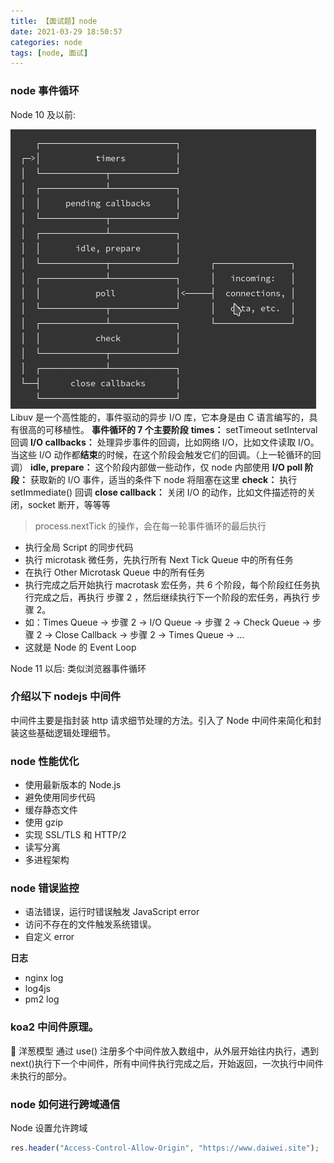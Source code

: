 ```yaml
---
title: 【面试题】node
date: 2021-03-29 18:50:57
categories: node
tags: [node, 面试]
---
```


### node 事件循环

Node 10 及以前:

![Node 事件循环](./【面试题】node/libuv.png)
Libuv 是一个高性能的，事件驱动的异步 I/O 库，它本身是由 C 语言编写的，具有很高的可移植性。
**事件循环的 7 个主要阶段**
**times：** setTimeout setInterval 回调
**I/O callbacks：** 处理异步事件的回调，比如网络 I/O，比如文件读取 I/O。当这些 I/O 动作都**结束**的时候，在这个阶段会触发它们的回调。（上一轮循环的回调）
**idle, prepare：** 这个阶段内部做一些动作，仅 node 内部使用
**I/O poll 阶段：** 获取新的 I/O 事件，适当的条件下 node 将阻塞在这里
**check：** 执行 setImmediate() 回调
**close callback：** 关闭 I/O 的动作，比如文件描述符的关闭，socket 断开，等等等

> process.nextTick 的操作，会在每一轮事件循环的最后执行

- 执行全局 Script 的同步代码
- 执行 microtask 微任务，先执行所有 Next Tick Queue 中的所有任务
- 在执行 Other Microtask Queue 中的所有任务
- 执行完成之后开始执行 macrotask 宏任务，共 6 个阶段，每个阶段红任务执行完成之后，再执行 步骤 2 ，然后继续执行下一个阶段的宏任务，再执行 步骤 2。
- 如：Times Queue -> 步骤 2 -> I/O Queue -> 步骤 2 -> Check Queue -> 步骤 2 -> Close Callback -> 步骤 2 -> Times Queue -> ...
- 这就是 Node 的 Event Loop

Node 11 以后:
类似浏览器事件循环

### 介绍以下 nodejs 中间件

中间件主要是指封装 http 请求细节处理的方法。引入了 Node 中间件来简化和封装这些基础逻辑处理细节。

### node 性能优化

- 使用最新版本的 Node.js
- 避免使用同步代码
- 缓存静态文件
- 使用 gzip
- 实现 SSL/TLS 和 HTTP/2
- 读写分离
- 多进程架构

### node 错误监控

- 语法错误，运行时错误触发 JavaScript error
- 访问不存在的文件触发系统错误。
- 自定义 error

**日志**

- nginx log
- log4js
- pm2 log

### koa2 中间件原理。

🧅 洋葱模型
通过 use() 注册多个中间件放入数组中，从外层开始往内执行，遇到 next()执行下一个中间件，所有中间件执行完成之后，开始返回，一次执行中间件未执行的部分。

### node 如何进行跨域通信

Node 设置允许跨域

```js
res.header("Access-Control-Allow-Origin", "https://www.daiwei.site");
```

